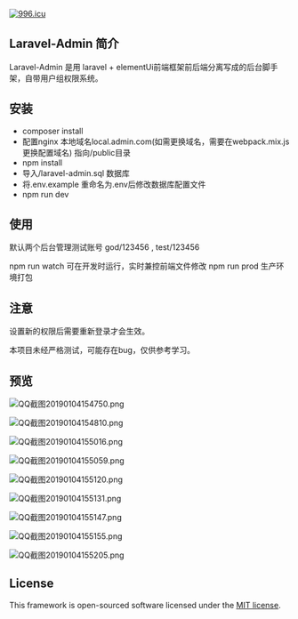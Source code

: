 [![996.icu](https://img.shields.io/badge/link-996.icu-red.svg)](https://996.icu)
## Laravel-Admin 简介

Laravel-Admin 是用 laravel + elementUi前端框架前后端分离写成的后台脚手架，自带用户组权限系统。

## 安装

- composer install  
- 配置nginx 本地域名local.admin.com(如需更换域名，需要在webpack.mix.js更换配置域名) 指向/public目录 
- npm install
- 导入/laravel-admin.sql 数据库
- 将.env.example 重命名为.env后修改数据库配置文件
- npm run dev


## 使用

默认两个后台管理测试账号 god/123456 , test/123456

npm run watch 可在开发时运行，实时兼控前端文件修改
npm run prod 生产环境打包

## 注意

设置新的权限后需要重新登录才会生效。

本项目未经严格测试，可能存在bug，仅供参考学习。

## 预览

![QQ截图20190104154750.png](https://upload-images.jianshu.io/upload_images/5993750-efa7105bce3ea3f1.png?imageMogr2/auto-orient/strip%7CimageView2/2/w/1240)

![QQ截图20190104154810.png](https://upload-images.jianshu.io/upload_images/5993750-095b4f98baf3d11b.png?imageMogr2/auto-orient/strip%7CimageView2/2/w/1240)

![QQ截图20190104155016.png](https://upload-images.jianshu.io/upload_images/5993750-9a5d47e2d84bb313.png?imageMogr2/auto-orient/strip%7CimageView2/2/w/1240)

![QQ截图20190104155059.png](https://upload-images.jianshu.io/upload_images/5993750-0b96487364dbf9b6.png?imageMogr2/auto-orient/strip%7CimageView2/2/w/1240)

![QQ截图20190104155120.png](https://upload-images.jianshu.io/upload_images/5993750-247128ce5cbac950.png?imageMogr2/auto-orient/strip%7CimageView2/2/w/1240)

![QQ截图20190104155131.png](https://upload-images.jianshu.io/upload_images/5993750-2174a73a34d9369e.png?imageMogr2/auto-orient/strip%7CimageView2/2/w/1240)

![QQ截图20190104155147.png](https://upload-images.jianshu.io/upload_images/5993750-c283087e7b373240.png?imageMogr2/auto-orient/strip%7CimageView2/2/w/1240)

![QQ截图20190104155155.png](https://upload-images.jianshu.io/upload_images/5993750-b279a7962aa2189e.png?imageMogr2/auto-orient/strip%7CimageView2/2/w/1240)

![QQ截图20190104155205.png](https://upload-images.jianshu.io/upload_images/5993750-8f3c23466cb2bc91.png?imageMogr2/auto-orient/strip%7CimageView2/2/w/1240)


## License

This framework is open-sourced software licensed under the [MIT license](https://opensource.org/licenses/MIT).
